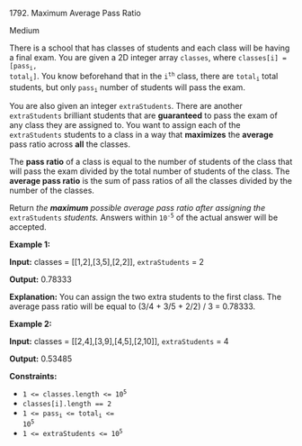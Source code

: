 1792\. Maximum Average Pass Ratio

Medium

There is a school that has classes of students and each class will be having a final exam. You are given a 2D integer array `classes`, where <code>classes[i] = [pass<sub>i</sub>, total<sub>i</sub>]</code>. You know beforehand that in the <code>i<sup>th</sup></code> class, there are <code>total<sub>i</sub></code> total students, but only <code>pass<sub>i</sub></code> number of students will pass the exam.

You are also given an integer `extraStudents`. There are another `extraStudents` brilliant students that are **guaranteed** to pass the exam of any class they are assigned to. You want to assign each of the `extraStudents` students to a class in a way that **maximizes** the **average** pass ratio across **all** the classes.

The **pass ratio** of a class is equal to the number of students of the class that will pass the exam divided by the total number of students of the class. The **average pass ratio** is the sum of pass ratios of all the classes divided by the number of the classes.

Return _the **maximum** possible average pass ratio after assigning the_ `extraStudents` _students._ Answers within <code>10<sup>-5</sup></code> of the actual answer will be accepted.

**Example 1:**

**Input:** classes = [[1,2],[3,5],[2,2]], `extraStudents` = 2

**Output:** 0.78333

**Explanation:** You can assign the two extra students to the first class. The average pass ratio will be equal to (3/4 + 3/5 + 2/2) / 3 = 0.78333. 

**Example 2:**

**Input:** classes = [[2,4],[3,9],[4,5],[2,10]], `extraStudents` = 4

**Output:** 0.53485 

**Constraints:**

*   <code>1 <= classes.length <= 10<sup>5</sup></code>
*   `classes[i].length == 2`
*   <code>1 <= pass<sub>i</sub> <= total<sub>i</sub> <= 10<sup>5</sup></code>
*   <code>1 <= extraStudents <= 10<sup>5</sup></code>